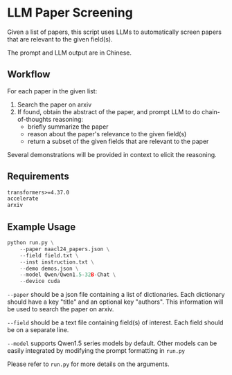 # LLM Paper Screening

Given a list of papers, this script uses LLMs to automatically screen papers that are relevant to the given field(s). 

The prompt and LLM output are in Chinese.

## Workflow
For each paper in the given list:
1. Search the paper on arxiv
2. If found, obtain the abstract of the paper, and prompt LLM to do chain-of-thoughts reasoning:
    - briefly summarize the paper
    - reason about the paper's relevance to the given field(s)
    - return a subset of the given fields that are relevant to the paper

Several demonstrations will be provided in context to elicit the reasoning.


## Requirements
```txt
transformers>=4.37.0
accelerate
arxiv
```

## Example Usage
```python
python run.py \
    --paper naacl24_papers.json \
    --field field.txt \
    --inst instruction.txt \
    --demo demos.json \
    --model Qwen/Qwen1.5-32B-Chat \
    --device cuda
```

`--paper` should be a json file containing a list of dictionaries. Each dictionary should have a key "title" and an optional key "authors". This information will be used to search the paper on arxiv.

`--field` should be a text file containing field(s) of interest. Each field should be on a separate line.

`--model` supports Qwen1.5 series models by default. Other models can be easily integrated by modifying the prompt formatting in `run.py`

Please refer to `run.py` for more details on the arguments.
